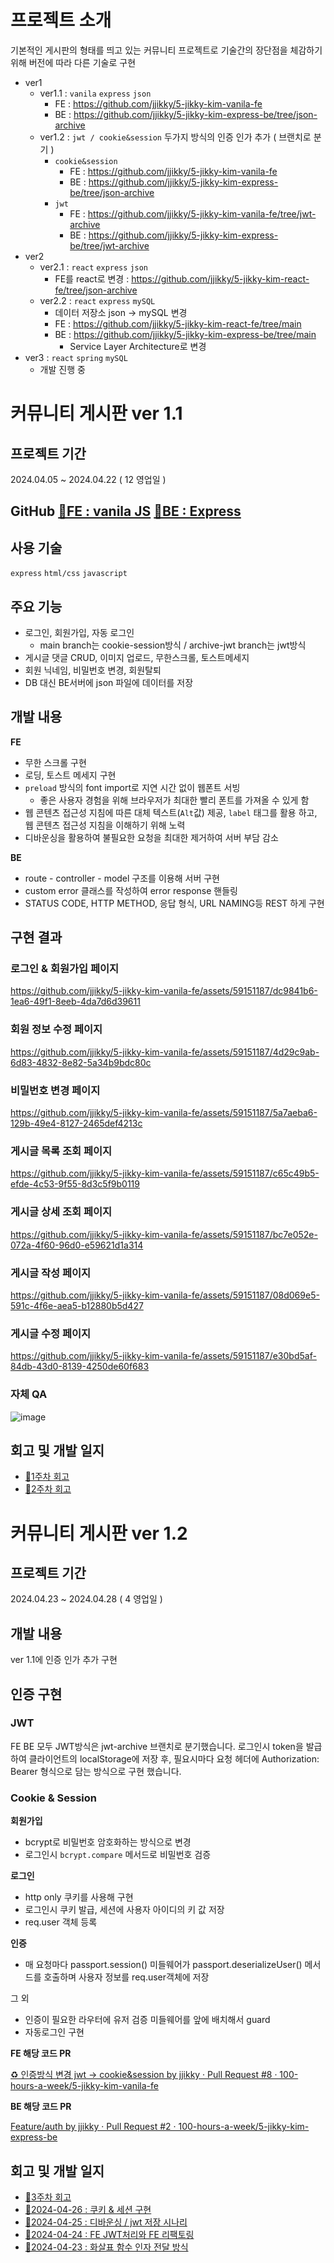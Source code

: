 # **프로젝트 소개**

기본적인 게시판의 형태를 띄고 있는 커뮤니티 프로젝트로 기술간의 장단점을 체감하기 위해 버전에 따라 다른 기술로 구현

-   ver1
    -   ver1.1 : `vanila` `express` `json`
        -   FE : https://github.com/jjikky/5-jikky-kim-vanila-fe
        -   BE : https://github.com/jjikky/5-jikky-kim-express-be/tree/json-archive
    -   ver1.2 : `jwt / cookie&session` 두가지 방식의 인증 인가 추가 ( 브랜치로 분기 )
        -   `cookie&session`
            -   FE : https://github.com/jjikky/5-jikky-kim-vanila-fe
            -   BE : https://github.com/jjikky/5-jikky-kim-express-be/tree/json-archive
        -   `jwt`
            -   FE : https://github.com/jjikky/5-jikky-kim-vanila-fe/tree/jwt-archive
            -   BE : https://github.com/jjikky/5-jikky-kim-express-be/tree/jwt-archive
-   ver2
    -   ver2.1 : `react` `express` `json`
        -   FE를 react로 변경 : https://github.com/jjikky/5-jikky-kim-react-fe/tree/json-archive
    -   ver2.2 : `react` `express` `mySQL`
        -   데이터 저장소 json → mySQL 변경
        -   FE : https://github.com/jjikky/5-jikky-kim-react-fe/tree/main
        -   BE : https://github.com/jjikky/5-jikky-kim-express-be/tree/main
            -   Service Layer Architecture로 변경
-   ver3 : `react` `spring` `mySQL`
    -   개발 진행 중

# 커뮤니티 게시판 ver 1.1

## 프로젝트 기간

2024.04.05 ~ 2024.04.22 ( 12 영업일 )

## GitHub [🔗FE : vanila JS](https://github.com/jjikky/5-jikky-kim-vanila-fe) [🔗BE : Express](https://github.com/jjikky/5-jikky-kim-express-be/tree/json-archive)

## 사용 기술

`express` `html/css` `javascript`

## 주요 기능

-   로그인, 회원가입, 자동 로그인
    -   main branch는 cookie-session방식 / archive-jwt branch는 jwt방식
-   게시글 댓글 CRUD, 이미지 업로드, 무한스크롤, 토스트메세지
-   회원 닉네임, 비밀번호 변경, 회원탈퇴
-   DB 대신 BE서버에 json 파일에 데이터를 저장

## 개발 내용

**FE**

-   무한 스크롤 구현
-   로딩, 토스트 메세지 구현
-   `preload` 방식의 font import로 지연 시간 없이 웹폰트 서빙
    -   좋은 사용자 경험을 위해 브라우저가 최대한 빨리 폰트를 가져올 수 있게 함
-   웹 콘텐츠 접근성 지침에 따른 대체 텍스트(`Alt`값) 제공, `label` 태그를 활용 하고, 웹 콘텐츠 접근성 지침을 이해하기 위해 노력
-   디바운싱을 활용하여 불필요한 요청을 최대한 제거하여 서버 부담 감소

**BE**

-   route - controller - model 구조를 이용해 서버 구현
-   custom error 클래스를 작성하여 error response 핸들링
-   STATUS CODE, HTTP METHOD, 응답 형식, URL NAMING등 REST 하게 구현

## 구현 결과

### 로그인 & 회원가입 페이지

https://github.com/jjikky/5-jikky-kim-vanila-fe/assets/59151187/dc9841b6-1ea6-49f1-8eeb-4da7d6d39611

### 회원 정보 수정 페이지

https://github.com/jjikky/5-jikky-kim-vanila-fe/assets/59151187/4d29c9ab-6d83-4832-8e82-5a34b9bdc80c

### 비밀번호 변경 페이지

https://github.com/jjikky/5-jikky-kim-vanila-fe/assets/59151187/5a7aeba6-129b-49e4-8127-2465def4213c

### 게시글 목록 조회 페이지

https://github.com/jjikky/5-jikky-kim-vanila-fe/assets/59151187/c65c49b5-efde-4c53-9f55-8d3c5f9b0119

### 게시글 상세 조회 페이지

https://github.com/jjikky/5-jikky-kim-vanila-fe/assets/59151187/bc7e052e-072a-4f60-96d0-e59621d1a314

### 게시글 작성 페이지

https://github.com/jjikky/5-jikky-kim-vanila-fe/assets/59151187/08d069e5-591c-4f6e-aea5-b12880b5d427

### 게시글 수정 페이지

https://github.com/jjikky/5-jikky-kim-vanila-fe/assets/59151187/e30bd5af-84db-43d0-8139-4250de60f683

### 자체 QA

![image](https://github.com/jjikky/5-jikky-kim-vanila-fe/assets/59151187/65668e5b-83ce-4c42-97ce-c2e676f9aff5)

## 회고 및 개발 일지

-   [🔗1주차 회고](https://velog.io/@jikky/%EC%B9%B4%EC%B9%B4%EC%98%A4-%ED%81%B4%EB%9D%BC%EC%9A%B0%EB%93%9C-%EC%8A%A4%EC%BF%A8-1%EC%A3%BC%EC%B0%A8-%ED%9A%8C%EA%B3%A0)
-   [🔗2주차 회고](https://velog.io/@jikky/%EC%B9%B4%EC%B9%B4%EC%98%A4-%ED%81%B4%EB%9D%BC%EC%9A%B0%EB%93%9C-%EC%8A%A4%EC%BF%A8-2%EC%A3%BC%EC%B0%A8-%ED%9A%8C%EA%B3%A0)

# 커뮤니티 게시판 ver 1.2

## 프로젝트 기간

2024.04.23 ~ 2024.04.28 ( 4 영업일 )

## 개발 내용

ver 1.1에 인증 인가 추가 구현

## 인증 구현

### JWT

FE BE 모두 JWT방식은 jwt-archive 브랜치로 분기했습니다.
로그인시 token을 발급하여 클라이언트의 localStorage에 저장 후, 필요시마다 요청 헤더에 Authorization: Bearer <credentials> 형식으로 담는 방식으로 구현 했습니다.

### Cookie & Session

**회원가입**

-   bcrypt로 비밀번호 암호화하는 방식으로 변경
-   로그인시 `bcrypt.compare` 메서드로 비밀번호 검증

**로그인**

-   http only 쿠키를 사용해 구현
-   로그인시 쿠키 발급, 세션에 사용자 아이디의 키 값 저장
-   req.user 객체 등록

**인증**

-   매 요청마다 passport.session() 미들웨어가 passport.deserializeUser() 메서드를 호출하며 사용자 정보를 req.user객체에 저장

그 외

-   인증이 필요한 라우터에 유저 검증 미들웨어를 앞에 배치해서 guard
-   자동로그인 구현

**FE 해당 코드 PR**

[♻️ 인증방식 변경 jwt -> cookie&session by jjikky · Pull Request #8 · 100-hours-a-week/5-jikky-kim-vanila-fe](https://github.com/100-hours-a-week/5-jikky-kim-vanila-fe/pull/8)

**BE 해당 코드 PR**

[Feature/auth by jjikky · Pull Request #2 · 100-hours-a-week/5-jikky-kim-express-be](https://github.com/100-hours-a-week/5-jikky-kim-express-be/pull/2)

## 회고 및 개발 일지

-   [🔗3주차 회고](https://velog.io/@jikky/%EC%B9%B4%EC%B9%B4%EC%98%A4-%ED%81%B4%EB%9D%BC%EC%9A%B0%EB%93%9C-%EC%8A%A4%EC%BF%A8-3%EC%A3%BC%EC%B0%A8-%ED%9A%8C%EA%B3%A0)
-   [🔗2024-04-26 : 쿠키 & 세션 구현](https://github.com/jjikky/jikky-til/blob/main/Apr/2024-04-26.md)
-   [🔗2024-04-25 : 디바운싱 / jwt 저장 시나리](https://github.com/jjikky/jikky-til/blob/main/Apr/2024-04-25.md)
-   [🔗2024-04-24 : FE JWT처리와 FE 리팩토링](https://github.com/jjikky/jikky-til/blob/main/Apr/2024-04-24.md)
-   [🔗2024-04-23 : 화살표 함수 인자 전달 방식](https://github.com/jjikky/jikky-til/blob/main/Apr/2024-04-23.md)
